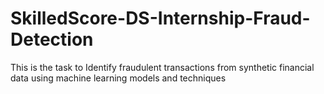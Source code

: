 # SkilledScore-DS-Internship-Fraud-Detection
This is the task to Identify fraudulent transactions from synthetic financial data using machine learning models and techniques
